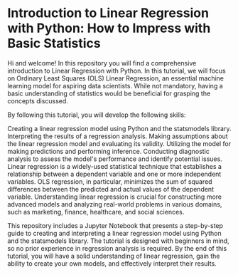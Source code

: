 # Introduction to Linear Regression with Python: How to Impress with Basic Statistics

Hi and welcome! In this repository you will find a comprehensive introduction to Linear Regression with Python. In this tutorial, we will focus on Ordinary Least Squares (OLS) Linear Regression, an essential machine learning model for aspiring data scientists. While not mandatory, having a basic understanding of statistics would be beneficial for grasping the concepts discussed.

By following this tutorial, you will develop the following skills:

Creating a linear regression model using Python and the statsmodels library.
Interpreting the results of a regression analysis.
Making assumptions about the linear regression model and evaluating its validity.
Utilizing the model for making predictions and performing inference.
Conducting diagnostic analysis to assess the model's performance and identify potential issues.
Linear regression is a widely-used statistical technique that establishes a relationship between a dependent variable and one or more independent variables. OLS regression, in particular, minimizes the sum of squared differences between the predicted and actual values of the dependent variable. Understanding linear regression is crucial for constructing more advanced models and analyzing real-world problems in various domains, such as marketing, finance, healthcare, and social sciences.

This repository includes a Jupyter Notebook that presents a step-by-step guide to creating and interpreting a linear regression model using Python and the statsmodels library. The tutorial is designed with beginners in mind, so no prior experience in regression analysis is required. By the end of this tutorial, you will have a solid understanding of linear regression, gain the ability to create your own models, and effectively interpret their results.